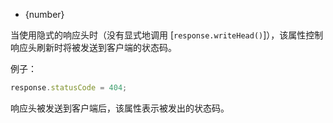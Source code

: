 <!-- YAML
added: v0.4.0
-->

* {number}

当使用隐式的响应头时（没有显式地调用 [`response.writeHead()`]），该属性控制响应头刷新时将被发送到客户端的状态码。

例子：

```js
response.statusCode = 404;
```

响应头被发送到客户端后，该属性表示被发出的状态码。

